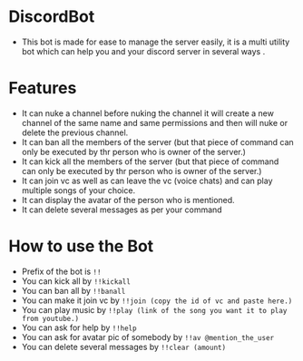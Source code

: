 # DiscordBot
- This bot is made for ease to manage the server easily, it is a multi utility bot which can help you and your discord server in several ways .
# Features
- It can nuke a channel before nuking the channel it will create a new channel of the same name and same permissions and then will nuke or delete the previous channel.
- It can ban all the members of the server (but that piece of command can only be executed by thr person who is owner of the server.)
- It can kick all the members of the server (but that piece of command can only be executed by thr person who is owner of the server.)
- It can join vc as well as can leave the vc (voice chats) and can play multiple songs of your choice.
- It can display the avatar of the person who is mentioned.
- It can delete several messages as per your command
# How to use the Bot
- Prefix of the bot is ```!!```
- You can kick all by ```!!kickall```
- You can ban all by ```!!banall```
- You can make it join vc by ```!!join (copy the id of vc and paste here.)```
- You can play music by ```!!play (link of the song you want it to play from youtube.)```
- You can ask for help by ```!!help```
- You can ask for avatar pic of somebody by ```!!av @mention_the_user```
- You can delete several messages by ```!!clear (amount)```
